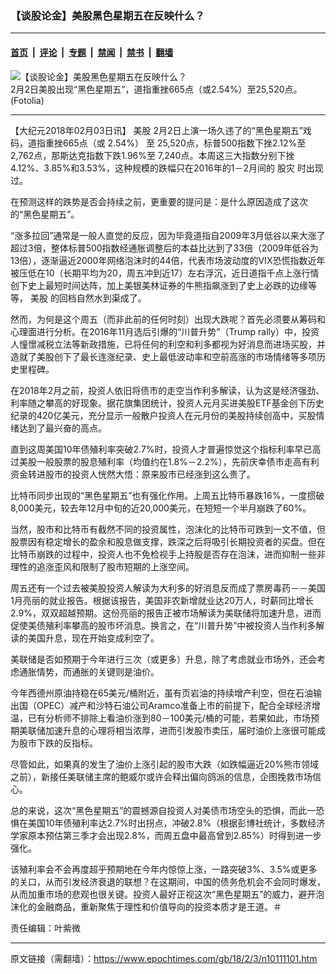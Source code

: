 ### 【谈股论金】美股黑色星期五在反映什么？

---

#### [首页](../../../..?n10111101) &nbsp;|&nbsp; [评论](../../../../../epoch-comment?n10111101) &nbsp;|&nbsp; [专题](../../../../../epoch-special?n10111101) &nbsp;|&nbsp; [禁闻](../../../../../epoch-news?n10111101) &nbsp;|&nbsp; [禁书](../../../../../books?n10111101) &nbsp;|&nbsp; [翻墙](https://github.com/gfw-breaker/nogfw/blob/master/README.md?n10111101)


<div><img alt="【谈股论金】美股黑色星期五在反映什么？" class="attachment-djy_600_400 size-djy_600_400 wp-post-image" src="https://i.epochtimes.com/assets/uploads/2015/08/1506221321272483-600x400.jpg"/>
<div class="caption">
 2月2日美股出现“黑色星期五”，道指重挫665点（或2.54%）至25,520点。(Fotolia)
</div></div><hr/><div class="post_content" id="artbody" itemprop="articleBody">
 <!-- article content begin -->
 <p>
  【大纪元2018年02月03日讯】
  <ok href="https://www.epochtimes.com/gb/tag/%E7%BE%8E%E8%82%A1.html">
   美股
  </ok>
  2月2日上演一场久违了的“黑色星期五”戏码，道指重挫665点（或 2.54%） 至 25,520点，标普500指数下挫2.12%至2,762点，那斯达克指数下跌1.96%至 7,240点。本周这三大指数分别下挫4.12%、3.85%和3.53%，这种规模的跌幅只在2016年的1－2月间的
  <ok href="https://www.epochtimes.com/gb/tag/%E8%82%A1%E7%81%BE.html">
   股灾
  </ok>
  时出现过。
 </p>
 <p>
  在预测这样的跌势是否会持续之前，更重要的提问是：是什么原因造成了这次的“黑色星期五”。
 </p>
 <p>
  “涨多拉回”通常是一般人直觉的反应，因为毕竟道指自2009年3月低谷以来大涨了超过3倍，整体标普500指数经通胀调整后的本益比达到了33倍（2009年低谷为13倍），逐渐逼近2000年网络泡沫时的44倍，代表市场波动度的VIX恐慌指数近年被压低在10（长期平均为20，周五冲到近17）左右浮沉，近日道指千点上涨行情创下史上最短时间达阵，加上美银美林证券的牛熊指飙涨到了史上必跌的边缘等等，
  <ok href="https://www.epochtimes.com/gb/tag/%E7%BE%8E%E8%82%A1.html">
   美股
  </ok>
  的回档自然水到渠成了。
 </p>
 <p>
  然而，为何是这个周五（而非此前的任何时刻）出现大跌呢？首先必须要从筹码和心理面进行分析。在2016年11月选后引爆的“川普升势”（Trump rally）中，投资人憧憬减税立法等新政措施，已将任何的利空和利多都视为好消息而进场买股，并造就了美股创下了最长连涨纪录、史上最低波动率和空前高涨的市场情绪等多项历史里程碑。
 </p>
 <p>
  在2018年2月之前，投资人依旧将债市的走空当作利多解读，认为这是经济强劲、利率随之攀高的好现象。据花旗集团统计，投资人元月买进美股ETF基金创下历史纪录的420亿美元，充分显示一般散户投资人在元月份的美股持续创高中，买股情绪达到了最兴奋的高点。
 </p>
 <p>
  直到这周美国10年债殖利率突破2.7%时，投资人才普遍惊觉这个指标利率早已高过美股一般股票的股息殖利率（均值约在1.8%－2.2%），先前庆幸债市走高有利资金转进股市的投资人恍然大悟：原来股市已经涨到这么贵了。
 </p>
 <p>
  比特币同步出现的“黑色星期五”也有强化作用。上周五比特币暴跌16%，一度掼破8,000美元，较去年12月中旬的近20,000美元，在短短一个半月崩跌了60%。
 </p>
 <p>
  当然，股市和比特币有截然不同的投资属性，泡沫化的比特币可跌到一文不值，但股票因有稳定增长的盈余和股息做支撑，跌深之后将吸引长期投资者的买盘。但在比特币崩跌的过程中，投资人也不免检视手上持股是否存在泡沫，进而抑制一些非理性的追涨歪风和限制了股市短期的上涨空间。
 </p>
 <p>
  周五还有一个过去被美股投资人解读为大利多的好消息反而成了票房毒药－－美国1月亮丽的就业报告。根据该报告，美国非农新增就业达20万人，时薪同比增长2.9%，双双超越预期。这份亮丽的报告正被市场解读为美联储将加速升息，进而促使美债殖利率攀高的股市坏消息。换言之，在“川普升势”中被投资人当作利多解读的美国升息，现在开始变成利空了。
 </p>
 <p>
  美联储是否如预期于今年进行三次（或更多）升息，除了考虑就业市场外，还会考虑通胀情势，而通胀的关键则是油价。
 </p>
 <p>
  今年西德州原油持稳在65美元/桶附近，虽有页岩油的持续增产利空，但在石油输出国（OPEC）减产和沙特石油公司Aramco准备上市的前提下，配合全球经济增温，已有分析师不排除上看油价涨到80－100美元/桶的可能，若果如此，市场预期美联储加速升息的心理将相当浓厚，进而引发股市卖压，届时油价上涨很可能成为股市下跌的反指标。
 </p>
 <p>
  尽管如此，如果真的发生了油价上涨引起的股市大跌（如跌幅逼近20%熊市领域之前），新接任美联储主席的鲍威尔或许会释出偏向鸽派的信息，企图挽救市场信心。
 </p>
 <p>
  总的来说，这次“黑色星期五”的震撼源自投资人对美债市场空头的恐惧，而此一恐惧在美国10年债殖利率达2.7%时出拐点，冲破2.8%（根据彭博社统计，多数经济学家原本预估第三季才会出现2.8%，而周五盘中最高曾到2.85%）时得到进一步强化。
 </p>
 <p>
  该殖利率会不会再度超乎预期地在今年内惊惊上涨，一路突破3%、3.5%或更多的关口，从而引发经济衰退的联想？在这期间，中国的债务危机会不会同时爆发，从而加重市场的悲观也很关键。投资人最好正视这次“黑色星期五”的威力，避开泡沫化的金融商品，重新聚焦于理性和价值导向的投资本质才是王道。＃
 </p>
 <p>
  责任编辑：叶紫微
 </p>
 <!-- article content end -->
 <div id="below_article_ad">
 </div>
</div>


---

原文链接（需翻墙）：https://www.epochtimes.com/gb/18/2/3/n10111101.htm
